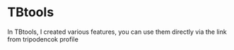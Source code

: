 # TBtools
In TBtools, I created various features, you can use them directly via the link from tripodencok profile
